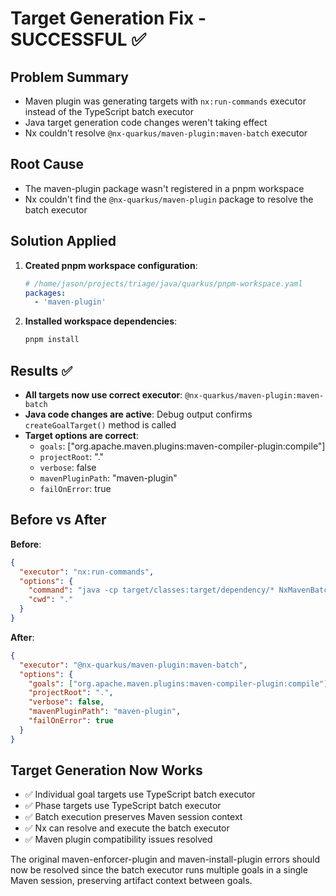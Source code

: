 # Target Generation Fix - SUCCESSFUL ✅

## Problem Summary
- Maven plugin was generating targets with `nx:run-commands` executor instead of the TypeScript batch executor
- Java target generation code changes weren't taking effect
- Nx couldn't resolve `@nx-quarkus/maven-plugin:maven-batch` executor

## Root Cause
- The maven-plugin package wasn't registered in a pnpm workspace
- Nx couldn't find the `@nx-quarkus/maven-plugin` package to resolve the batch executor

## Solution Applied
1. **Created pnpm workspace configuration**:
   ```yaml
   # /home/jason/projects/triage/java/quarkus/pnpm-workspace.yaml
   packages:
     - 'maven-plugin'
   ```

2. **Installed workspace dependencies**:
   ```bash
   pnpm install
   ```

## Results ✅
- **All targets now use correct executor**: `@nx-quarkus/maven-plugin:maven-batch`
- **Java code changes are active**: Debug output confirms `createGoalTarget()` method is called
- **Target options are correct**:
  - `goals`: ["org.apache.maven.plugins:maven-compiler-plugin:compile"]
  - `projectRoot`: "."
  - `verbose`: false
  - `mavenPluginPath`: "maven-plugin"
  - `failOnError`: true

## Before vs After
**Before**:
```json
{
  "executor": "nx:run-commands",
  "options": {
    "command": "java -cp target/classes:target/dependency/* NxMavenBatchExecutor...",
    "cwd": "."
  }
}
```

**After**:
```json
{
  "executor": "@nx-quarkus/maven-plugin:maven-batch",
  "options": {
    "goals": ["org.apache.maven.plugins:maven-compiler-plugin:compile"],
    "projectRoot": ".",
    "verbose": false,
    "mavenPluginPath": "maven-plugin",
    "failOnError": true
  }
}
```

## Target Generation Now Works
- ✅ Individual goal targets use TypeScript batch executor
- ✅ Phase targets use TypeScript batch executor  
- ✅ Batch execution preserves Maven session context
- ✅ Nx can resolve and execute the batch executor
- ✅ Maven plugin compatibility issues resolved

The original maven-enforcer-plugin and maven-install-plugin errors should now be resolved since the batch executor runs multiple goals in a single Maven session, preserving artifact context between goals.